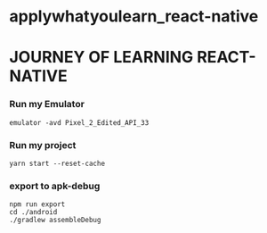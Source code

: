 # applywhatyoulearn_react-native

# JOURNEY OF LEARNING REACT-NATIVE

### Run my Emulator

```
emulator -avd Pixel_2_Edited_API_33
```

### Run my project

```
yarn start --reset-cache
```

### export to apk-debug

```
npm run export
cd ./android
./gradlew assembleDebug
```
